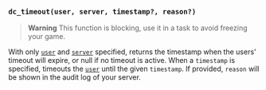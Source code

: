 ### `dc_timeout(user, server, timestamp?, reason?)`

> **Warning**
> This function is blocking, use it in a task to avoid freezing your game.

With only [`user`](../../../values/user) and [`server`](../../../values/server) specified, returns the timestamp when the users' timeout will expire, or null if no timeout is active.
When a `timestamp` is specified, timeouts the [`user`](../../../values/user) until the given `timestamp`.
If provided, `reason` will be shown in the audit log of your server.